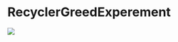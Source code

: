 # RecyclerGreedExperement 
![](https://github.com/AntonButov/RecyclerGreedExperiment/blob/master/screenshot.png)
